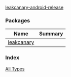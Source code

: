 [leakcanary-android-release](./index.md)

### Packages

| Name | Summary |
|---|---|
| [leakcanary](leakcanary/index.md) |  |

### Index

[All Types](alltypes/index.md)